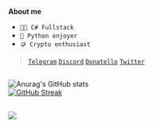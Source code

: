**About me**


- <code>🧑‍💻 C# Fullstack</code>
- <code>🐍 Python enjoyer</code>
- <code>🪙 Crypto enthusiast</code> </br>
> <code>[Telegram](https://t.me/cringel421)</code>
> <code>[Discord](cringelz)</code>
> <code>[Donatello](https://donatello.to/criNgel)</code>
> <code>[Twitter](https://x.com/roptezz)</code>

<h2 align="center"></h2>

![Anurag's GitHub stats](https://github-readme-stats.vercel.app/api?username=cur1z&show_icons=true&theme=tokyonight)<br/>
[![GitHub Streak](https://streak-stats.demolab.com?user=cur1z&theme=tokyonight)](https://git.io/streak-stats)

<h2></h2>
<img src="https://skillicons.dev/icons?i=cs,discord,dotnet,azure,python?perline=3" />
